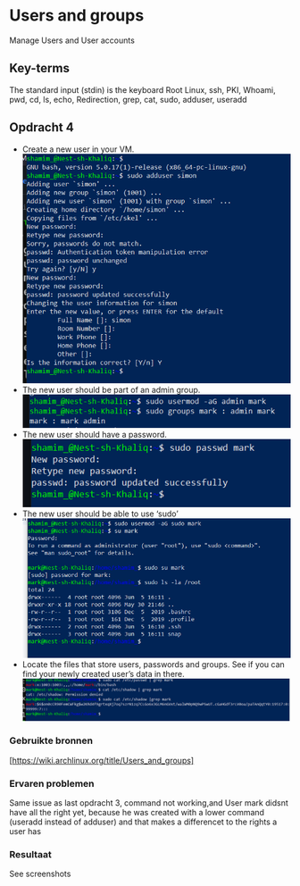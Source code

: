 # Users and groups

Manage Users and User accounts

## Key-terms

The standard input (stdin) is the keyboard 
Root Linux, ssh, PKI, Whoami, pwd, cd, ls, echo, Redirection, grep, cat, sudo, adduser, useradd

## Opdracht 4

- Create a new user in your VM. 
![Newuser_simon](/00_includes/Linux/Linux_opdracht4/Newuser_simon.PNG)
- The new user should be part of an admin group.
![Newuser_mark_admin](/00_includes/Linux/Linux_opdracht4/Newuser_mark_admin.PNG) 
- The new user should have a password.
![Newuser_passwd_group](/00_includes/Linux/Linux_opdracht4/Newuser_passwd_group.PNG)
- The new user should be able to use ‘sudo’
![Sudo_rechten_mark](/00_includes/Linux/Linux_opdracht4/Sudo_Rechten_Mark.PNG)
- Locate the files that store users, passwords
and groups. See if you can find your newly created user’s data in there.
![Newuser_data](/00_includes/Linux/Linux_opdracht4/Newuser_data.PNG)

### Gebruikte bronnen

[https://wiki.archlinux.org/title/Users_and_groups] 

### Ervaren problemen

Same issue as last opdracht 3, command not working,and User mark didsnt have all the right yet, because he was created with a lower command (useradd instead of adduser) and that makes a differencet to the rights a user has

### Resultaat

See screenshots